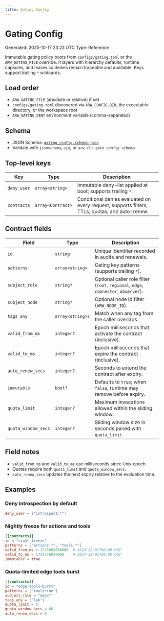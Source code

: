 ```yaml
---
title: Gating Config
---
```


# Gating Config
Generated: 2025-10-17 23:23 UTC
Type: Reference

Immutable gating policy boots from `configs/gating.toml` or the `ARW_GATING_FILE` override. It layers with hierarchy defaults, runtime capsules, and leases so denies remain traceable and auditable. Keys support trailing `*` wildcards.

## Load order
- `ARW_GATING_FILE` (absolute or relative) if set
- `configs/gating.toml` discovered via `ARW_CONFIG_DIR`, the executable directory, or the workspace root
- `ARW_GATING_DENY` environment variable (comma-separated)

## Schema
- JSON Schema: [`gating_config.schema.json`](gating_config.schema.json)
- Validate with `jsonschema`, `ajv`, or `arw-cli gate config schema`

## Top-level keys

| Key | Type | Description |
| --- | --- | --- |
| `deny_user` | `array<string>` | Immutable deny-list applied at boot; supports trailing `*`. |
| `contracts` | `array<Contract>` | Conditional denies evaluated on every request; supports filters, TTLs, quotas, and auto-renew. |

## Contract fields

| Field | Type | Description |
| --- | --- | --- |
| `id` | `string` | Unique identifier recorded in audits and renewals. |
| `patterns` | `array<string>` | Gating key patterns (supports trailing `*`). |
| `subject_role` | `string?` | Optional caller role filter (`root`, `regional`, `edge`, `connector`, `observer`). |
| `subject_node` | `string?` | Optional node id filter (`ARW_NODE_ID`). |
| `tags_any` | `array<string>?` | Match when any tag from the caller overlaps. |
| `valid_from_ms` | `integer?` | Epoch milliseconds that activate the contract (inclusive). |
| `valid_to_ms` | `integer?` | Epoch milliseconds that expire the contract (inclusive). |
| `auto_renew_secs` | `integer?` | Seconds to extend the contract after expiry. |
| `immutable` | `bool?` | Defaults to `true`; when `false`, runtime may remove before expiry. |
| `quota_limit` | `integer?` | Maximum invocations allowed within the sliding window. |
| `quota_window_secs` | `integer?` | Sliding window size in seconds paired with `quota_limit`. |

## Field notes
- `valid_from_ms` and `valid_to_ms` use milliseconds since Unix epoch.
- Quotas require both `quota_limit` and `quota_window_secs`.
- `auto_renew_secs` updates the next expiry relative to the evaluation time.

## Examples

### Deny introspection by default
```toml
deny_user = ["introspect:*"]
```

### Nightly freeze for actions and tools
```toml
[[contracts]]
id = "night-freeze"
patterns = ["actions:*", "tools:*"]
valid_from_ms = 1735689600000  # 2024-12-01T00:00:00Z
valid_to_ms = 1735776000000    # 2024-12-02T00:00:00Z
immutable = true
```

### Quota-limited edge tools burst
```toml
[[contracts]]
id = "edge-tools-burst"
patterns = ["tools:run"]
subject_role = "edge"
tags_any = ["lab"]
quota_limit = 5
quota_window_secs = 60
auto_renew_secs = 0
```
